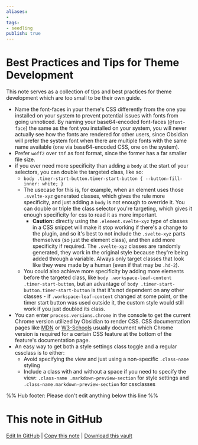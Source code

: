 ```yaml
---
aliases: 
- 
tags:
- seedling
publish: true
---
```


# Best Practices and Tips for Theme Development

This note serves as a collection of tips and best practices for theme development which are too small to be their own guide.

- Name the font-faces in your theme's CSS differently from the one you installed on your system to prevent potential issues with fonts from going unnoticed. 
    By naming your base64-encoded font-faces (`@font-face`) the same as the font you installed on your system, you will never actually see how the fonts are rendered for other users, since Obsidian will prefer the system font when there are multiple fonts with the same name available (one via base64-encoded CSS, one on the system).
- Prefer `woff2` over `ttf` as font format, since the former has a far smaller file size.
- if you ever need more specificity than adding a `body` at the start of your selectors, you can double the targeted class, like so:
	- `body .timer-start-button.timer-start-button { --button-fill-inner: white; }`
	- The usecase for this is, for example, when an element uses those `.svelte-xyz` generated classes, which gives the rule more specificity, and just adding a `body` is not enough to override it. You can double or triple the class selector you're targeting, which gives it enough specificity for css to read it as more important.
		- **Caution:** directly using the `.element.svelte-xyz` type of classes in a CSS snippet will make it stop working if there's a change to the plugin, and so it's best to not include the `.svelte-xyz` parts themselves (so just the element class), and then add more specificity if required. The `.svelte-xyz` classes are randomly generated, they work in the original style because they're being added through a variable. Always only target classes that look like they were made by a human (even if that may be `.hd-2`).
	- You could also achieve more specificity by adding more elements before the targeted class, like `body .workspace-leaf-content .timer-start-button`, but an advantage of `body .timer-start-button.timer-start-button` is that it's not dependent on any other classes - if `.workspace-leaf-content` changed at some point, or the timer start button was used outside it, the custom style would still work if you just doubled its class.
- You can enter `process.versions.chrome` in the console to get the current Chrome version utilized by Obsidian to render CSS. CSS documentation pages like [MDN](https://developer.mozilla.org/en-US/) or [W3-Schools](https://www.w3schools.com/cssref/css3_pr_overflow-y.asp) usually document which Chrome version is required for a certain CSS feature at the bottom of the feature's documentation page.
- An easy way to get both a style settings class toggle and a regular cssclass is to either:
	- Avoid specifying the view and just using a non-specific `.class-name` styling
	- Include a class with and without a space if you need to specify the view: `.class-name .markdown-preview-section` for style settings and `.class-name.markdown-preview-section` for cssclasses

%% Hub footer: Please don't edit anything below this line %%

# This note in GitHub

<span class="git-footer">[Edit In GitHub](https://github.dev/obsidian-community/obsidian-hub/blob/main/04%20-%20Guides%2C%20Workflows%2C%20%26%20Courses/Guides/Best%20Practices%20and%20Tips%20for%20Theme%20Development.md "git-hub-edit-note") | [Copy this note](https://raw.githubusercontent.com/obsidian-community/obsidian-hub/main/04%20-%20Guides%2C%20Workflows%2C%20%26%20Courses/Guides/Best%20Practices%20and%20Tips%20for%20Theme%20Development.md "git-hub-copy-note") | [Download this vault](https://github.com/obsidian-community/obsidian-hub/archive/refs/heads/main.zip "git-hub-download-vault") </span>
